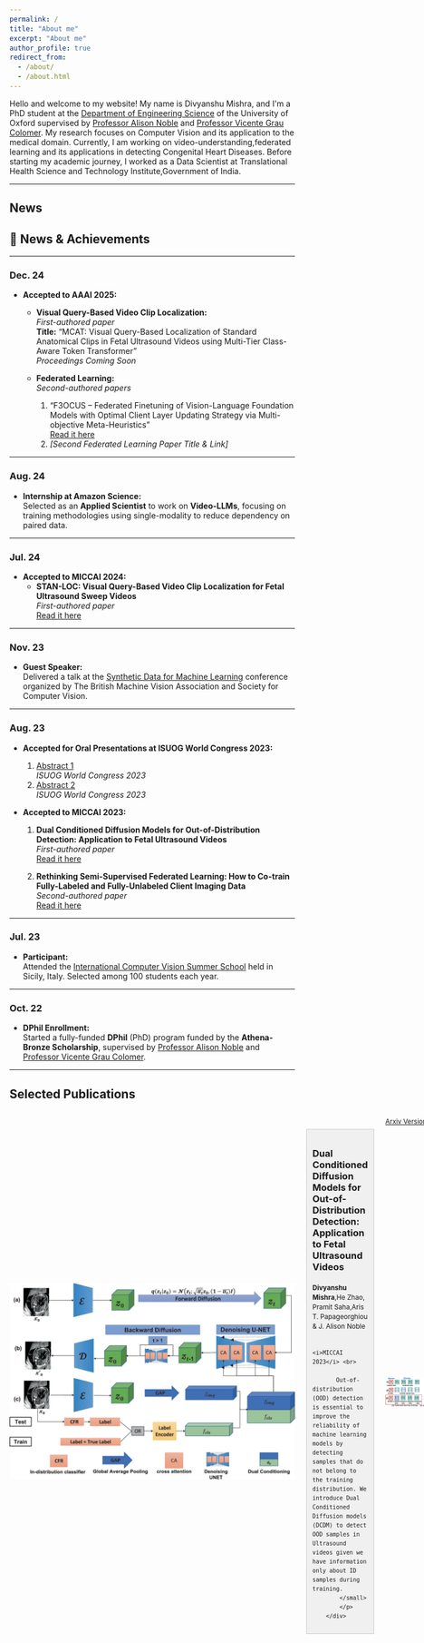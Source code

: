```yaml
---
permalink: /
title: "About me"
excerpt: "About me"
author_profile: true
redirect_from: 
  - /about/
  - /about.html
---
```


Hello and welcome to my website! My name is Divyanshu Mishra, and I'm a PhD student at the [Department of Engineering Science](https://ibme.ox.ac.uk/) of the University of Oxford supervised by [Professor Alison Noble](https://ibme.ox.ac.uk/person/alison-noble/) and [Professor Vicente Grau Colomer](https://ibme.ox.ac.uk/person/vicente-grau-colomer/). My research focuses on Computer Vision and its application to the medical domain. Currently, I am working on video-understanding,federated learning and its applications in detecting Congenital Heart Diseases.
Before starting my academic journey, I worked as a Data Scientist at Translational Health Science and Technology Institute,Government of India. 

---
## News
## 📰 News & Achievements

---

### **Dec. 24**
- **Accepted to AAAI 2025:**
  - **Visual Query-Based Video Clip Localization:**  
    *First-authored paper*  
    **Title:** “MCAT: Visual Query-Based Localization of Standard Anatomical Clips in Fetal Ultrasound Videos using Multi-Tier Class-Aware Token Transformer”  
    *Proceedings Coming Soon*  
    <!-- If proceedings are available later, you can update the link here -->
  
  - **Federated Learning:**  
    *Second-authored papers*  
    1. “F3OCUS – Federated Finetuning of Vision-Language Foundation Models with Optimal Client Layer Updating Strategy via Multi-objective Meta-Heuristics”  
       [Read it here](https://arxiv.org/abs/2411.11912)
    2. *[Second Federated Learning Paper Title & Link]* <!-- Please replace with actual title and link when available -->

---

### **Aug. 24**
- **Internship at Amazon Science:**  
  Selected as an **Applied Scientist** to work on **Video-LLMs**, focusing on training methodologies using single-modality to reduce dependency on paired data.

---

### **Jul. 24**
- **Accepted to MICCAI 2024:**
  - **STAN-LOC: Visual Query-Based Video Clip Localization for Fetal Ultrasound Sweep Videos**  
    *First-authored paper*  
    [Read it here](https://link.springer.com/chapter/10.1007/978-3-031-72083-3_69)

---

### **Nov. 23**
- **Guest Speaker:**  
  Delivered a talk at the [Synthetic Data for Machine Learning](https://www.bmva.org/meetings/23-11-08-Synthetic%20Data%20for%20Machine%20Learning.html) conference organized by The British Machine Vision Association and Society for Computer Vision.

---

### **Aug. 23**
- **Accepted for Oral Presentations at ISUOG World Congress 2023:**
  1. [Abstract 1](https://obgyn.onlinelibrary.wiley.com/doi/full/10.1002/uog.26323)  
     *ISUOG World Congress 2023*
  2. [Abstract 2](https://obgyn.onlinelibrary.wiley.com/doi/abs/10.1002/uog.26499)  
     *ISUOG World Congress 2023*
    
- **Accepted to MICCAI 2023:**
  1. **Dual Conditioned Diffusion Models for Out-of-Distribution Detection: Application to Fetal Ultrasound Videos**  
     *First-authored paper*  
     [Read it here](https://link.springer.com/chapter/10.1007/978-3-031-43907-0_21)
  
  2. **Rethinking Semi-Supervised Federated Learning: How to Co-train Fully-Labeled and Fully-Unlabeled Client Imaging Data**  
     *Second-authored paper*  
     [Read it here](https://link.springer.com/chapter/10.1007/978-3-031-43895-0_39)

---

### **Jul. 23**
- **Participant:**  
  Attended the [International Computer Vision Summer School](https://iplab.dmi.unict.it/icvss2023/Home) held in Sicily, Italy. Selected among 100 students each year.

---

### **Oct. 22**
- **DPhil Enrollment:**  
  Started a fully-funded **DPhil** (PhD) program funded by the **Athena-Bronze Scholarship**, supervised by [Professor Alison Noble](https://ibme.ox.ac.uk/person/alison-noble/) and [Professor Vicente Grau Colomer](https://ibme.ox.ac.uk/person/vicente-grau-colomer/).


---
## Selected Publications
<section id="publications"> 
<style>
        /* Add some basic styling to arrange elements */
        .container {
            display: flex;
            align-items: center;
            justify-content: flex-start;
            gap: 20px;
        }

        .image {
            max-width: 300px; /* Adjust the width as needed */
        }

        .description-box {
            flex: 1; /* Allow the description box to grow to fill available space */
            background-color: #f0f0f0; /* Background color for the description box */
            padding: 10px;
            border: 1px solid #ccc;
        }
</style>
<div class="container">
        <img src="images/dcdm_figure.webp" alt="paper_figure" class="image">
        <div class="description-box">
            <h3>Dual Conditioned Diffusion Models for Out-of-Distribution Detection: Application to Fetal Ultrasound Videos</h3>
            <p><small><b>Divyanshu Mishra</b>,He Zhao, Pramit Saha,Aris T. Papageorghiou & J. Alison Noble <br>

            <i>MICCAI 2023</i> <br>

           Out-of-distribution (OOD) detection is essential to improve the reliability of machine learning models by detecting samples that do not belong to the training distribution. We introduce Dual Conditioned Diffusion models (DCDM) to detect OOD samples in Ultrasound videos given we have information only about ID samples during training.
            </small>
            </p>
        </div>
</div>

<a role="button" href="https://arxiv.org/pdf/2311.00469.pdf" class="btn btn-dark">Arxiv Version</a>     <a role="button" href="https://link.springer.com/chapter/10.1007/978-3-031-43907-0_21" class="btn btn-warning">Conference Version</a>


<div class="container">
        <img src="images/isofed.webp" alt="paper_figure" class="image">
        <div class="description-box">
            <h3>Rethinking Semi-Supervised Federated Learning: How to Co-train Fully-Labeled and Fully-Unlabeled Client Imaging Data</h3>
            <p><small>Pramit Saha,<b>Divyanshu Mishra</b>, J. Alison Noble <br>
            <i>MICCAI 2023</i> <br>

           The most challenging, yet practical, setting of semi-supervised federated learning (SSFL) is where a few clients have fully labeled data whereas the other clients have fully unlabeled data. This is particularly common in healthcare settings where collaborating partners (typically hospitals) may have images but not annotations. We propose IsoFed that circumvents the problem by avoiding simple averaging of supervised and semi-supervised models together. 
            </small>
            </p>
        </div>
</div>

<a role="button" href="https://arxiv.org/pdf/2310.18815v1.pdf" class="btn btn-dark">Arxiv Version</a>     <a role="button" href="https://link.springer.com/chapter/10.1007/978-3-031-43895-0_39" class="btn btn-warning">Conference Version</a>
</section>